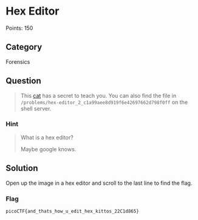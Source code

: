 # Hex Editor
Points: 150

## Category
Forensics

## Question
>This [cat](files/hex_editor.jpg) has a secret to teach you. You can also find the file in `/problems/hex-editor_2_c1a99aee8d919f6e42697662d798f0ff` on the shell server.

### Hint
>What is a hex editor?
>
>Maybe google knows.

## Solution
Open up the image in a hex editor and scroll to the last line to find the flag.

### Flag
`picoCTF{and_thats_how_u_edit_hex_kittos_22C1d865}`